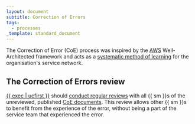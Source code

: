 ```yaml
---
layout: document
subtitle: Correction of Errors
tags:
  - processes
_template: standard_document
---
```


The Correction of Error (CoE) process was inspired by the [AWS](https://wa.aws.amazon.com/wat.concept.coe.en.html) Well-Architected framework and acts as a [systematic method of learning](/doctrine#do-we-use-systematic-mechanisms-of-learning) for the organisation's service network.

## The Correction of Errors review

[{{ exec | ucfirst }}](/executive) should [conduct regular reviews](/executive#review-correction-of-error-documents) with all {{ sm }}s of the unreviewed, published [CoE documents](/coe-document). This review allows other {{ sm }}s to benefit from the experience of the error, without being a part of the service team that experienced the error.

